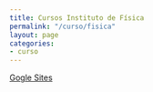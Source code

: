 ```yaml
---
title: Cursos Instituto de Física
permalink: "/curso/fisica"
layout: page
categories:
- curso
---
```


[Gogle Sites](https://sites.google.com/a/fisica.udea.edu.co/cursos/)
